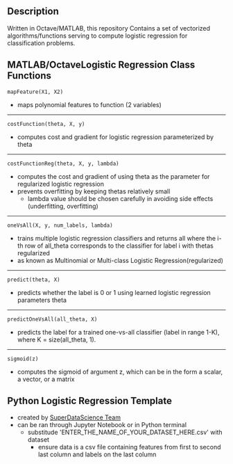 ## Description
Written in Octave/MATLAB, this repository Contains a set of vectorized algorithms/functions serving to compute logistic regression for classification problems.

## MATLAB/OctaveLogistic Regression Class Functions
```
mapFeature(X1, X2)
```
  - maps polynomial features to function (2 variables)
___

```
costFunction(theta, X, y)
```
  - computes cost and gradient for logistic regression parameterized by theta
___
  
```
costFunctionReg(theta, X, y, lambda)
```
  - computes the cost and gradient of using theta as the parameter for regularized logistic regression
  - prevents overfitting by keeping thetas relatively small
    - lambda value should be chosen carefully in avoiding side effects (underfitting, overfitting)
___

```
oneVsAll(X, y, num_labels, lambda)
```
  - trains multiple logistic regression classifiers and returns all where the i-th row of all_theta corresponds to the classifier for label i with thetas regularized
  - as known as Multinomial or Multi-class Logistic Regression(regularized)
___
  
```
predict(theta, X)
```
  - predicts whether the label is 0 or 1 using learned logistic regression parameters theta
___
  
```
predictOneVsAll(all_theta, X)
```
  - predicts the label for a trained one-vs-all classifier (label in range 1-K), where K = size(all_theta, 1). 
___

```
sigmoid(z)
```
  - computes the sigmoid of argument z, which can be in the form a scalar, a vector, or a matrix

## Python Logistic Regression Template
  - created by [SuperDataScience Team](https://www.superdatascience.com/)
  - can be ran through Jupyter Notebook or in Python terminal
    - substitude 'ENTER_THE_NAME_OF_YOUR_DATASET_HERE.csv' with dataset
      - ensure data is a csv file containing features from first to second last column and labels on the last column


